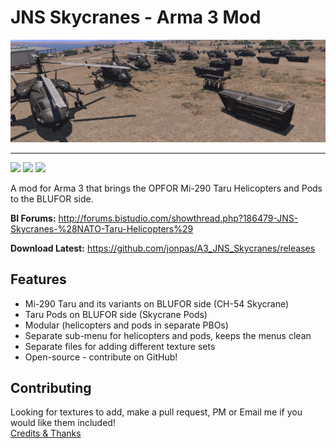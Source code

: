 JNS Skycranes - Arma 3 Mod
================
<p align="center">
  <img src="https://raw.githubusercontent.com/jonpas/A3_JNS_Skycranes/master/.dev/images/jns_skycranes.jpg" />
</p>

---

[![](https://img.shields.io/badge/Version-1.0.0-blue.svg?style=flat-square)](https://github.com/jonpas/A3_JNS_Skycranes/releases) [![](https://img.shields.io/badge/License-APL--SA-red.svg?style=flat-square)](https://github.com/jonpas/A3_JNS_Skycranes/blob/master/LICENSE.md) [![](https://img.shields.io/github/issues/jonpas/A3_JNS_Skycranes.svg?style=flat-square)](https://github.com/jonpas/A3_JNS_Skycranes/issues)

A mod for Arma 3 that brings the OPFOR Mi-290 Taru Helicopters and Pods to the BLUFOR side.

**BI Forums:** http://forums.bistudio.com/showthread.php?186479-JNS-Skycranes-%28NATO-Taru-Helicopters%29

**Download Latest:** https://github.com/jonpas/A3_JNS_Skycranes/releases

## Features

*   Mi-290 Taru and its variants on BLUFOR side (CH-54 Skycrane)
*   Taru Pods on BLUFOR side (Skycrane Pods)
*   Modular (helicopters and pods in separate PBOs)
*   Separate sub-menu for helicopters and pods, keeps the menus clean
*   Separate files for adding different texture sets
*   Open-source - contribute on GitHub!

## Contributing

Looking for textures to add, make a pull request, PM or Email me if you would like them included!  
[Credits & Thanks](https://github.com/jonpas/A3_JNS_Skycranes/blob/master/AUTHORS.md)